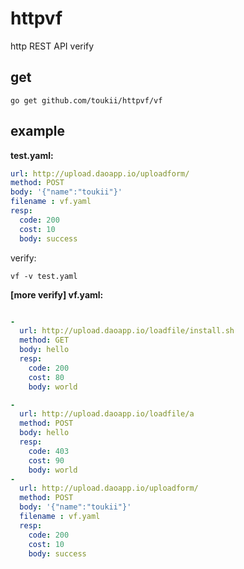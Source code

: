 # httpvf
http REST API verify

## get

```
go get github.com/toukii/httpvf/vf
```

## example

__test.yaml:__

```yaml
url: http://upload.daoapp.io/uploadform/
method: POST
body: '{"name":"toukii"}'
filename : vf.yaml
resp:
  code: 200
  cost: 10
  body: success
```


verify:

```
vf -v test.yaml
```

__[more verify] vf.yaml:__


```yaml

-
  url: http://upload.daoapp.io/loadfile/install.sh
  method: GET
  body: hello
  resp:
    code: 200
    cost: 80
    body: world

-
  url: http://upload.daoapp.io/loadfile/a
  method: POST
  body: hello
  resp:
    code: 403
    cost: 90
    body: world
-
  url: http://upload.daoapp.io/uploadform/
  method: POST
  body: '{"name":"toukii"}'
  filename : vf.yaml
  resp:
    code: 200
    cost: 10
    body: success
```
